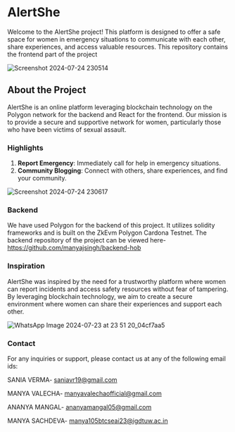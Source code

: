 # AlertShe
Welcome to the AlertShe project! This platform is designed to offer a safe space for women in emergency situations to communicate with each other, share experiences, and access valuable resources. This repository contains the frontend
part of the project

 ![Screenshot 2024-07-24 230514](https://github.com/user-attachments/assets/c952d17d-9932-448a-affb-c58e2244a214)
## About the Project
AlertShe is an online platform leveraging blockchain technology on the Polygon network for the backend and React for the frontend. Our mission is to provide a secure and supportive network for women, particularly those who have been victims of sexual assault. 


### Highlights
1. **Report Emergency**: Immediately call for help in emergency situations.
2. **Community Blogging**: Connect with others, share experiences, and find your community.



![Screenshot 2024-07-24 230617](https://github.com/user-attachments/assets/3416a8fe-4b03-43cd-9e52-fab7be644e5f)

### Backend
We have used Polygon for the backend of this project. It utilizes solidity frameworks and is built on the ZkEvm Polygon Cardona Testnet.
The backend repository of the project can be viewed here- https://github.com/manyajsingh/backend-hob

### Inspiration
AlertShe was inspired by the need for a trustworthy platform where women can report incidents and access safety resources without fear of tampering. By leveraging blockchain technology, we aim to create a secure environment where women can share their experiences and support each other.


![WhatsApp Image 2024-07-23 at 23 51 20_04cf7aa5](https://github.com/user-attachments/assets/1a32f0af-f037-46fc-ac92-f72e78b42f15)

### Contact

For any inquiries or support, please contact us at any of the following email ids:

SANIA VERMA- saniavr19@gmail.com

MANYA VALECHA- manyavalechaofficial@gmail.com

ANANYA MANGAL- ananyamangal05@gmail.com

MANYA SACHDEVA- manya105btcseai23@igdtuw.ac.in


